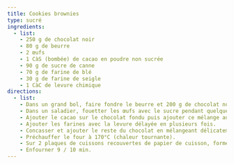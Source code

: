 ```yaml
---
title: Cookies brownies
type: sucré
ingredients:
  - list:
    - 250 g de chocolat noir
    - 80 g de beurre
    - 2 œufs
    - 1 CàS (bombée) de cacao en poudre non sucrée
    - 90 g de sucre de canne
    - 70 g de farine de blé
    - 30 g de farine de seigle 
    - 1 CàC de levure chimique
directions:
  - list:
    - Dans un grand bol, faire fondre le beurre et 200 g de chocolat noir (bain marie, micro-onde ou four à 90°C).
    - Dans un saladier, fouetter les œufs avec le sucre pendant quelques minutes.
    - Ajouter le cacao sur le chocolat fondu puis ajouter ce mélange au précédent.
    - Ajouter les farines avec la levure délayée en plusieurs fois.
    - Concasser et ajouter le reste du chocolat en mélangeant délicatement (du bas vers le haut) puis réserver au frigo (environ 30 min).
    - Préchauffer le four à 170°C (chaleur tournante).
    - Sur 2 plaques de cuissons recouvertes de papier de cuisson, former des boules à l'aide d'une cuillère à glace et les disposer en quinconce sur les plaques
    - Enfourner 9 / 10 min.
---
```

